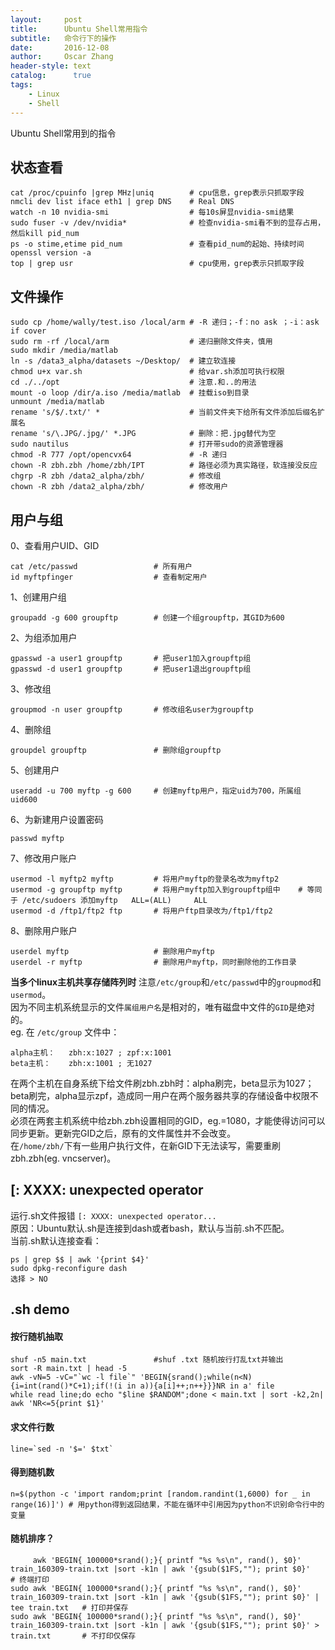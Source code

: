 ```yaml
---
layout:     post
title:      Ubuntu Shell常用指令
subtitle:   命令行下的操作
date:       2016-12-08
author:     Oscar Zhang
header-style: text
catalog:      true
tags:
    - Linux
    - Shell
---
```

Ubuntu Shell常用到的指令
## 状态查看

    cat /proc/cpuinfo |grep MHz|uniq        # cpu信息，grep表示只抓取字段
    nmcli dev list iface eth1 | grep DNS    # Real DNS
    watch -n 10 nvidia-smi                  # 每10s屏显nvidia-smi结果
    sudo fuser -v /dev/nvidia*              # 检查nvidia-smi看不到的显存占用，然后kill pid_num
    ps -o stime,etime pid_num               # 查看pid_num的起始、持续时间
    openssl version -a
    top | grep usr                          # cpu使用，grep表示只抓取字段

## 文件操作
    
    sudo cp /home/wally/test.iso /local/arm # -R 递归；-f：no ask ；-i：ask if cover
    sudo rm -rf /local/arm                  # 递归删除文件夹，慎用
    sudo mkdir /media/matlab
    ln -s /data3_alpha/datasets ~/Desktop/  # 建立软连接
    chmod u+x var.sh                        # 给var.sh添加可执行权限        
    cd ./../opt                             # 注意.和..的用法 
    mount -o loop /dir/a.iso /media/matlab  # 挂载iso到目录
    unmount /media/matlab
    rename 's/$/.txt/' *                    # 当前文件夹下给所有文件添加后缀名扩展名
    rename 's/\.JPG/.jpg/' *.JPG            # 删除：把.jpg替代为空
    sudo nautilus                           # 打开带sudo的资源管理器
    chmod -R 777 /opt/opencvx64             # -R 递归
    chown -R zbh.zbh /home/zbh/IPT          # 路径必须为真实路径，软连接没反应
    chgrp -R zbh /data2_alpha/zbh/          # 修改组
    chown -R zbh /data2_alpha/zbh/          # 修改用户

## 用户与组
    
0、查看用户UID、GID                    
        
    cat /etc/passwd                 # 所有用户
    id myftpfinger                  # 查看制定用户
    
1、创建用户组 
    
    groupadd -g 600 groupftp        # 创建一个组groupftp，其GID为600
    
2、为组添加用户

    gpasswd -a user1 groupftp       # 把user1加入groupftp组
    gpasswd -d user1 groupftp       # 把user1退出groupftp组
    
3、修改组
    
    groupmod -n user groupftp       # 修改组名user为groupftp

4、删除组

    groupdel groupftp               # 删除组groupftp

5、创建用户

    useradd -u 700 myftp -g 600     # 创建myftp用户，指定uid为700，所属组uid600

6、为新建用户设置密码

    passwd myftp

7、修改用户账户

    usermod -l myftp2 myftp         # 将用户myftp的登录名改为myftp2
    usermod -g groupftp myftp       # 将用户myftp加入到groupftp组中    # 等同于 /etc/sudoers 添加myftp   ALL=(ALL)     ALL
    usermod -d /ftp1/ftp2 ftp       # 将用户ftp目录改为/ftp1/ftp2
    
8、删除用户账户

    userdel myftp                   # 删除用户myftp
    userdel -r myftp                # 删除用户myftp，同时删除他的工作目录    

**当多个linux主机共享存储阵列时**
注意`/etc/group`和`/etc/passwd`中的`groupmod`和`usermod`。    
因为不同主机系统显示的文件`属组用户名`是相对的，唯有磁盘中文件的`GID`是绝对的。    
eg. 在 `/etc/group` 文件中：

    alpha主机：   zbh:x:1027 ; zpf:x:1001
    beta主机：    zbh:x:1001 ; 无1027
    
在两个主机在自身系统下给文件刷zbh.zbh时：alpha刷完，beta显示为1027；beta刷完，alpha显示zpf，造成同一用户在两个服务器共享的存储设备中权限不同的情况。  
必须在两套主机系统中给zbh.zbh设置相同的GID，eg.=1080，才能使得访问可以同步更新。更新完GID之后，原有的文件属性并不会改变。  
在`/home/zbh/`下有一些用户执行文件，在新GID下无法读写，需要重刷zbh.zbh(eg. vncserver)。

## [: XXXX: unexpected operator
运行.sh文件报错 `[: XXXX: unexpected operator...`     
原因：Ubuntu默认.sh是连接到dash或者bash，默认与当前.sh不匹配。     
当前.sh默认连接查看：

    ps | grep $$ | awk '{print $4}'
    sudo dpkg-reconfigure dash
    选择 > NO


## .sh demo
#### 按行随机抽取

    shuf -n5 main.txt               #shuf .txt 随机按行打乱txt并输出
    sort -R main.txt | head -5
    awk -vN=5 -vC="`wc -l file`" 'BEGIN{srand();while(n<N){i=int(rand()*C+1);if(!(i in a)){a[i]++;n++}}}NR in a' file
    while read line;do echo "$line $RANDOM";done < main.txt | sort -k2,2n| awk 'NR<=5{print $1}'

#### 求文件行数
    
    line=`sed -n '$=' $txt`
    
#### 得到随机数

    n=$(python -c 'import random;print [random.randint(1,6000) for _ in range(16)]') # 用python得到返回结果，不能在循环中引用因为python不识别命令行中的变量
    
#### 随机排序？

         awk 'BEGIN{ 100000*srand();}{ printf "%s %s\n", rand(), $0}' train_160309-train.txt |sort -k1n | awk '{gsub($1FS,""); print $0}'                   # 终端打印
    sudo awk 'BEGIN{ 100000*srand();}{ printf "%s %s\n", rand(), $0}' train_160309-train.txt |sort -k1n | awk '{gsub($1FS,""); print $0}' | tee train.txt   # 打印并保存
    sudo awk 'BEGIN{ 100000*srand();}{ printf "%s %s\n", rand(), $0}' train_160309-train.txt |sort -k1n | awk '{gsub($1FS,""); print $0}' > train.txt       # 不打印仅保存




